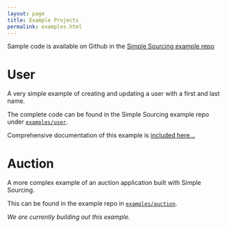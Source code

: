```yaml
---
layout: page
title: Example Projects
permalink: examples.html
---
```


Sample code is available on Github in the [Simple Sourcing example repo](https://github.com/simplesourcing/simplesource-examples) 

# User

A very simple example of creating and updating a user with a first and last name. 

The complete code can be found in the Simple Sourcing example repo under [`examples/user`](https://github.com/simplesourcing/simplesource-examples/tree/master/examples/user).

Comprehensive documentation of this example is [included here...]()

# Auction

A more complex example of an auction application built with Simple Sourcing.

This can be found in the example repo in [`examples/auction`](https://github.com/simplesourcing/simplesource-examples/tree/master/examples/auction).

*We are currently building out this example.*
